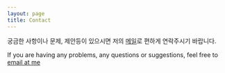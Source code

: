 ```yaml
---
layout: page
title: Contact
---
```

궁금한 사항이나 문제, 제안등이 있으시면 저의 [메일](mailto:kwb0711@gmail.com)로 편하게 연락주시기 바랍니다.

If you are having any problems, any questions or suggestions, feel free to [email at me](mailto:kwb0711@gmail.com)